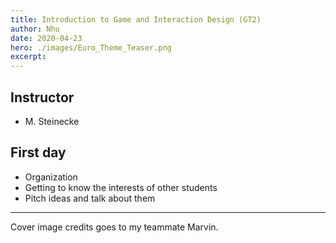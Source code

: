 ```yaml
---
title: Introduction to Game and Interaction Design (GT2)
author: Nhu
date: 2020-04-23
hero: ./images/Euro_Theme_Teaser.png
excerpt:
---
```


## Instructor

- M. Steinecke

## First day

- Organization
- Getting to know the interests of other students
- Pitch ideas and talk about them

---

Cover image credits goes to my teammate Marvin.
